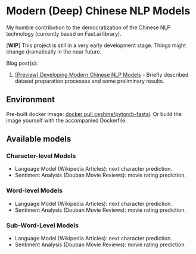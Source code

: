 # Modern (Deep) Chinese NLP Models

My humble contribution to the democratization of the Chinese NLP technology (currently based on Fast.ai library).

[**WIP**] This project is still in a very early development stage. Things might change dramatically in the near future.

Blog post(s):

1. [[Preview] Developing Modern Chinese NLP Models](https://medium.com/the-artificial-impostor/preview-developing-modern-chinese-nlp-models-60d4774ebfa7) - Briefly described dataset preparation processes and some preliminary results.

## Environment

Pre-built docker image: [docker pull ceshine/pytorch-fastai](https://hub.docker.com/r/ceshine/pytorch-fastai/). Or build the image yourself with the accompanied Dockerfile.

## Available models

### Character-level Models

* Language Model (Wikipedia Articles): next character prediction.
* Sentiment Analysis (Douban Movie Reviews): movie rating prediction.

### Word-level Models

* Language Model (Wikipedia Articles): next character prediction.
* Sentiment Analysis (Douban Movie Reviews): movie rating prediction.

### Sub-Word-Level Models

* Language Model (Wikipedia Articles): next character prediction.
* Sentiment Analysis (Douban Movie Reviews): movie rating prediction.
